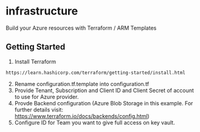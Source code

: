 # infrastructure
Build your Azure resources with Terraform / ARM Templates

## Getting Started
1. Install Terraform
```
https://learn.hashicorp.com/terraform/getting-started/install.html
```
2. Rename configuration.tf.template into configuration.tf
3. Provide Tenant, Subscription and Client ID and Client Secret of account to use for Azure provider.
4. Provde Backend configuration (Azure Blob Storage in this example. For further details visit: https://www.terraform.io/docs/backends/config.html)
5. Configure ID for Team you want to give full access on key vault.
